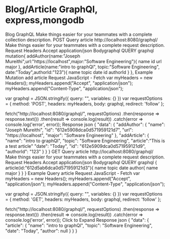 # Blog/Article GraphQl, express,mongodb

Blog GraphQL
Make things easier for your teammates with a complete collection description.
POST
Query article
http://localhost:8080/graphql/
Make things easier for your teammates with a complete request description.
Request Headers
Accept
application/json
Bodygraphql
QUERY
graphql
mutation{
  addAuthor(name:"Joseph Mureithi",url:"https://localhost",major:"Software Engineering"){
    name
    id
    url
    major
  },
  addArticle(name:"intro to graphQl", topic:"Software Engineering", date:"Today",authorId:"123"){
    name
    topic
    date
    id
    authorId
  }
},
Example
Mutation add article
Request
JavaScript - Fetch
var myHeaders = new Headers();
myHeaders.append("Accept", "application/json");
myHeaders.append("Content-Type", "application/json");

var graphql = JSON.stringify({
  query: "",
  variables: {}
})
var requestOptions = {
  method: 'POST',
  headers: myHeaders,
  body: graphql,
  redirect: 'follow'
};

fetch("http://localhost:8080/graphql/", requestOptions)
  .then(response => response.text())
  .then(result => console.log(result))
  .catch(error => console.log('error', error));
Response
json
{
  "data": {
    "addAuthor": {
      "name": "Joseph Mureithi",
      "id": "612e5908dca0d571959121d7",
      "url": "https://localhost",
      "major": "Software Engineering"
    },
    "addArticle": {
      "name": "intro to graphQl",
      "topic": "Software Engineering",
      "article":"This is a test article"
      "date": "Today",
      "id": "612e5909dca0d571959121d9",
      "authorId": "123"
    }
  }
}
GET
Query article
http://localhost:8080/graphql/
Make things easier for your teammates with a complete request description.
Request Headers
Accept
application/json
Bodygraphql
QUERY
graphql
{
  article(id:"612d5ab6dca0d571959121d3"){
    name
    topic
    date
    author{
      name
      major
    }
  }
}
Example
Query article
Request
JavaScript - Fetch
var myHeaders = new Headers();
myHeaders.append("Accept", "application/json");
myHeaders.append("Content-Type", "application/json");
 
var graphql = JSON.stringify({
  query: "",
  variables: {}
})
var requestOptions = {
  method: 'GET',
  headers: myHeaders,
  body: graphql,
  redirect: 'follow'
};
 
fetch("http://localhost:8080/graphql/", requestOptions)
  .then(response => response.text())
  .then(result => console.log(result))
  .catch(error => console.log('error', error));
Click to Expand
Response
json
{
  "data": {
    "article": {
      "name": "intro to graphQl",
      "topic": "Software Engineering",
      "date": "Today",
      "author": null
    }
  }
}